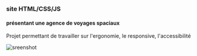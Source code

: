 ### site HTML/CSS/JS
#### présentant une agence de voyages spaciaux
Projet permettant de travailler sur l'ergonomie, le responsive, l'accessibilité

![sreenshot](screenshot.gif)